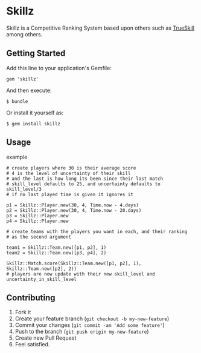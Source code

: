 # Skillz

Skillz is a Competitive Ranking System based upon others such as [TrueSkill](http://research.microsoft.com/en-us/projects/trueskill/details.aspx) among others. 

## Getting Started

Add this line to your application's Gemfile:

    gem 'skillz'

And then execute:

    $ bundle

Or install it yourself as:

    $ gem install skillz

## Usage

  example

    # create players where 30 is their average score
    # 4 is the level of uncertainty of their skill
    # and the last is how long its been since their last match
    # skill_level defaults to 25, and uncertainty defaults to skill_level/3
    # if no last played time is given it ignores it 

    p1 = Skillz::Player.new(30, 4, Time.now - 4.days)
    p2 = Skillz::Player.new(30, 4, Time.now - 20.days)
    p3 = Skillz::Player.new
    p4 = Skillz::Player.new

    # create teams with the players you want in each, and their ranking
    # as the second argument

    team1 = Skillz::Team.new([p1, p2], 1)
    team2 = Skillz::Team.new([p3, p4], 2)

    Skillz::Match.score(Skillz::Team.new([p1, p2], 1), Skillz::Team.new([p2], 2))
    # players are now update with their new skill_level and uncertainty_in_skill_level

## Contributing

1. Fork it
2. Create your feature branch (`git checkout -b my-new-feature`)
3. Commit your changes (`git commit -am 'Add some feature'`)
4. Push to the branch (`git push origin my-new-feature`)
5. Create new Pull Request
6. Feel satisfied.
